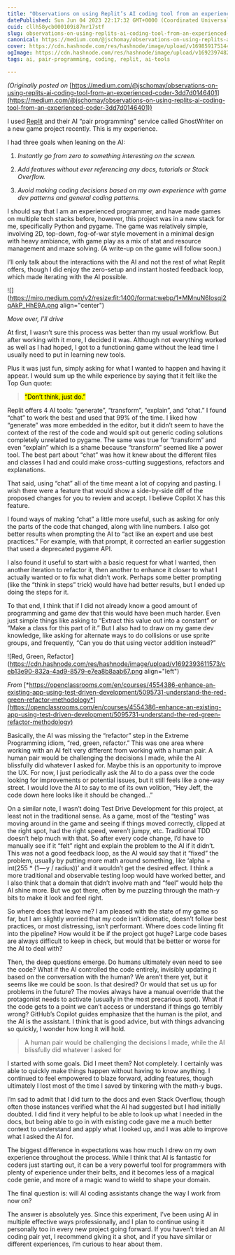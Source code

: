 ```yaml
---
title: "Observations on using Replit’s AI coding tool from an experienced coder"
datePublished: Sun Jun 04 2023 22:17:32 GMT+0000 (Coordinated Universal Time)
cuid: cllh58ycb000109i87mr17stf
slug: observations-on-using-replits-ai-coding-tool-from-an-experienced-coder-3dd7d0146401
canonical: https://medium.com/@jschomay/observations-on-using-replits-ai-coding-tool-from-an-experienced-coder-3dd7d0146401
cover: https://cdn.hashnode.com/res/hashnode/image/upload/v1698591751443/e04e603b-fba8-499f-b0ab-0591ceeed869.png
ogImage: https://cdn.hashnode.com/res/hashnode/image/upload/v1692397482827/ef087931-cd10-4ddc-a1d6-d1adfa3a73c3.webp
tags: ai, pair-programming, coding, replit, ai-tools

---
```


*(Originally posted on* [https://medium.com/@jschomay/observations-on-using-replits-ai-coding-tool-from-an-experienced-coder-3dd7d0146401](https://medium.com/@jschomay/observations-on-using-replits-ai-coding-tool-from-an-experienced-coder-3dd7d0146401))

I used [Replit](http://replit.com/) and their AI “pair programming” service called GhostWriter on a new game project recently. This is my experience.

I had three goals when leaning on the AI:

1. *Instantly go from zero to something interesting on the screen.*
    
2. *Add features without ever referencing any docs, tutorials or Stack Overflow.*
    
3. *Avoid making coding decisions based on my own experience with game dev patterns and general coding patterns.*
    

I should say that I am an experienced programmer, and have made games on multiple tech stacks before, however, this project was in a new stack for me, specifically Python and pygame. The game was relatively simple, involving 2D, top-down, fog-of-war style movement in a minimal design with heavy ambiance, with game play as a mix of stat and resource management and maze solving. (A write-up on the game will follow soon.)

I’ll only talk about the interactions with the AI and not the rest of what Replit offers, though I did enjoy the zero-setup and instant hosted feedback loop, which made iterating with the AI possible.

![](https://miro.medium.com/v2/resize:fit:1400/format:webp/1*MMnuN6Iosqi2qAkP_HhE9A.png align="center")

*Move over, I’ll drive*

At first, I wasn’t sure this process was better than my usual workflow. But after working with it more, I decided it was. Although not everything worked as well as I had hoped, I got to a functioning game without the lead time I usually need to put in learning new tools.

Plus it was just fun, simply asking for what I wanted to happen and having it appear. I would sum up the while experience by saying that it felt like the Top Gun quote:

> <mark>“Don’t think, just&nbsp;do.”</mark>

Replit offers 4 AI tools: “generate”, “transform”, “explain”, and “chat.” I found “chat” to work the best and used that 99% of the time. I liked how “generate” was more embedded in the editor, but it didn’t seem to have the context of the rest of the code and would spit out generic coding solutions completely unrelated to pygame. The same was true for “transform” and even “explain” which is a shame because “transform” seemed like a power tool. The best part about “chat” was how it knew about the different files and classes I had and could make cross-cutting suggestions, refactors and explanations.

That said, using “chat” all of the time meant a lot of copying and pasting. I wish there were a feature that would show a side-by-side diff of the proposed changes for you to review and accept. I believe Copilot X has this feature.

I found ways of making “chat” a little more useful, such as asking for only the parts of the code that changed, along with line numbers. I also got better results when prompting the AI to “act like an expert and use best practices.” For example, with that prompt, it corrected an earlier suggestion that used a deprecated pygame API.

I also found it useful to start with a basic request for what I wanted, then another iteration to refactor it, then another to enhance it closer to what I actually wanted or to fix what didn’t work. Perhaps some better prompting (like the “think in steps” trick) would have had better results, but I ended up doing the steps for it.

To that end, I think that if I did not already know a good amount of programming and game dev that this would have been much harder. Even just simple things like asking to “Extract this value out into a constant” or “Make a class for this part of it.” But I also had to draw on my game dev knowledge, like asking for alternate ways to do collisions or use sprite groups, and frequently, “Can you do that using vector addition instead?”

![Red, Green, Refactor](https://cdn.hashnode.com/res/hashnode/image/upload/v1692393611573/ceb13e90-832a-4ad9-8579-e7ea8b8aab67.png align="left")

*From* [*https://openclassrooms.com/en/courses/4554386-enhance-an-existing-app-using-test-driven-development/5095731-understand-the-red-green-refactor-methodology*](https://openclassrooms.com/en/courses/4554386-enhance-an-existing-app-using-test-driven-development/5095731-understand-the-red-green-refactor-methodology)

Basically, the AI was missing the “refactor” step in the Extreme Programming idiom, “red, green, refactor.” This was one area where working with an AI felt very different from working with a human pair. A human pair would be challenging the decisions I made, while the AI blissfully did whatever I asked for. Maybe this is an opportunity to improve the UX. For now, I just periodically ask the AI to do a pass over the code looking for improvements or potential issues, but it still feels like a one-way street. I would love the AI to say to me of its own volition, “Hey Jeff, the code down here looks like it should be changed…”

On a similar note, I wasn’t doing Test Drive Development for this project, at least not in the traditional sense. As a game, most of the “testing” was moving around in the game and seeing if things moved correctly, clipped at the right spot, had the right speed, weren’t jumpy, etc. Traditional TDD doesn’t help much with that. So after every code change, I’d have to manually see if it “felt” right and explain the problem to the AI if it didn’t. This was not a good feedback loop, as the AI would say that it “fixed” the problem, usually by putting more math around something, like ‘alpha = int(255 \* (1 — y / radius))’ and it wouldn’t get the desired effect. I think a more traditional and observable testing loop would have worked better, and I also think that a domain that didn’t involve math and “feel” would help the AI shine more. But we got there, often by me puzzling through the math-y bits to make it look and feel right.

So where does that leave me? I am pleased with the state of my game so far, but I am slightly worried that my code isn’t idiomatic, doesn’t follow best practices, or most distressing, isn’t performant. Where does code linting fit into the pipeline? How would it be if the project got huge? Large code bases are always difficult to keep in check, but would that be better or worse for the AI to deal with?

Then, the deep questions emerge. Do humans ultimately even need to see the code? What if the AI controlled the code entirely, invisibly updating it based on the conversation with the human? We aren’t there yet, but it seems like we could be soon. Is that desired? Or would that set us up for problems in the future? The movies always have a manual override that the protagonist needs to activate (usually in the most precarious spot). What if the code gets to a point we can’t access or understand if things go terribly wrong? GitHub’s Copilot guides emphasize that the human is the pilot, and the AI is the assistant. I think that is good advice, but with things advancing so quickly, I wonder how long it will hold.

> A human pair would be challenging the decisions I made, while the AI blissfully did whatever I asked for

I started with some goals. Did I meet them? Not completely. I certainly was able to quickly make things happen without having to know anything. I continued to feel empowered to blaze forward, adding features, though ultimately I lost most of the time I saved by tinkering with the math-y bugs.

I’m sad to admit that I did turn to the docs and even Stack Overflow, though often those instances verified what the AI had suggested but I had initially doubted. I did find it very helpful to be able to look up what I needed in the docs, but being able to go in with existing code gave me a much better context to understand and apply what I looked up, and I was able to improve what I asked the AI for.

The biggest difference in expectations was how much I drew on my own experience throughout the process. While I think that AI is fantastic for coders just starting out, it can be a very powerful tool for programmers with plenty of experience under their belts, and it becomes less of a magical code genie, and more of a magic wand to wield to shape your domain.

The final question is: will AI coding assistants change the way I work from now on?

The answer is absolutely yes. Since this experiment, I’ve been using AI in multiple effective ways professionally, and I plan to continue using it personally too in every new project going forward. If you haven’t tried an AI coding pair yet, I recommend giving it a shot, and if you have similar or different experiences, I’m curious to hear about them.